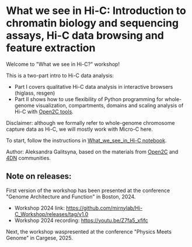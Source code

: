 # What we see in Hi-C: Introduction to chromatin biology and sequencing assays, Hi-C data browsing and feature extraction

Welcome to "What we see in Hi-C?" workshop!

This is a two-part intro to Hi-C data analysis: 

- Part I covers qualitative Hi-C data analysis in interactive browsers (higlass, resgen)
- Part II shows how to use flexibility of Python programming for whole-genome visualization, compartments, domains and scaling analysis of Hi-C with [Open2C tools](https://github.com/open2c).

Disclaimer: although we formally refer to whole-genome chromosome capture data as Hi-C, we will mostly work with Micro-C here. 

To start, follow the instructions in [What_we_see_in_Hi-C notebook](https://github.com/mirnylab/Hi-C_Workshop/blob/main/What_we_see_in_Hi-C_3June2025.ipynb). 

Author: Aleksandra Galitsyna, based on the materials from [Open2C](https://github.com/open2c) and [4DN](https://www.4dnucleome.org/software/) communities. 

## Note on releases:

First version of the workshop has been presented at the conference "Genome Architecture and Function" in Boston, 2024. 
- Workshop 2024 link: https://github.com/mirnylab/Hi-C_Workshop/releases/tag/v1.0
- Workshop 2024 recording: https://youtu.be/Z7fa5_xfifc

Next, the workshop waspresented at the conference "Physics Meets Genome" in Cargese, 2025.
